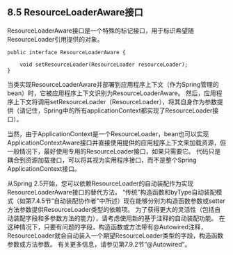 ## 8.5 ResourceLoaderAware接口

ResourceLoaderAware接口是一个特殊的标记接口，用于标识希望随ResourceLoader引用提供的对象。

```
public interface ResourceLoaderAware {

    void setResourceLoader(ResourceLoader resourceLoader);
}
```

当类实现ResourceLoaderAware并部署到应用程序上下文（作为Spring管理的bean）时，它被应用程序上下文识别为ResourceLoaderAware。 然后，应用程序上下文将调用setResourceLoader（ResourceLoader），将其自身作为参数提供（请记住，Spring中的所有applicationContext都实现了ResourceLoader接口）。

当然，由于ApplicationContext是一个ResourceLoader，bean也可以实现ApplicationContextAware接口并直接使用提供的应用程序上下文来加载资源，但一般情况下，最好使用专用的ResourceLoader接口，如果只需要它。 代码只是耦合到资源加载接口，可以将其视为实用程序接口，而不是整个Spring ApplicationContext接口。

从Spring 2.5开始，您可以依赖ResourceLoader的自动装配作为实现ResourceLoaderAware接口的替代方法。 “传统”构造函数和byType自动装配模式（如第7.4.5节“自动装配协作者”中所述）现在能够分别为构造函数参数或setter方法参数提供ResourceLoader类型的依赖项。 为了获得更大的灵活性（包括自动装配字段和多参数方法的能力），请考虑使用新的基于注释的自动装配功能。 在这种情况下，只要有问题的字段，构造函数或方法带有@Autowired注释，ResourceLoader就会自动装入一个期望ResourceLoader类型的字段，构造函数参数或方法参数。 有关更多信息，请参见第7.9.2节“@Autowired”。



